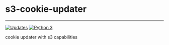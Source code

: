 # s3-cookie-updater
---
[![Updates](https://pyup.io/repos/github/williamcaesar/s3-cookie-updater/shield.svg)](https://pyup.io/repos/github/williamcaesar/s3-cookie-updater/)
[![Python 3](https://pyup.io/repos/github/williamcaesar/s3-cookie-updater/python-3-shield.svg)](https://pyup.io/repos/github/williamcaesar/s3-cookie-updater/)

cookie updater with s3 capabilities

